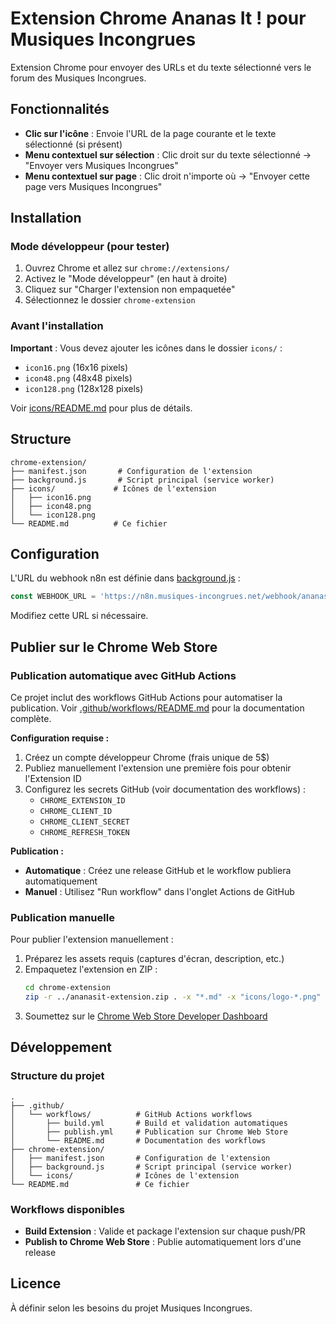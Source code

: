 # Extension Chrome Ananas It ! pour Musiques Incongrues

Extension Chrome pour envoyer des URLs et du texte sélectionné vers le forum des Musiques Incongrues.

## Fonctionnalités

- **Clic sur l'icône** : Envoie l'URL de la page courante et le texte sélectionné (si présent)
- **Menu contextuel sur sélection** : Clic droit sur du texte sélectionné → "Envoyer vers Musiques Incongrues"
- **Menu contextuel sur page** : Clic droit n'importe où → "Envoyer cette page vers Musiques Incongrues"

## Installation

### Mode développeur (pour tester)

1. Ouvrez Chrome et allez sur `chrome://extensions/`
2. Activez le "Mode développeur" (en haut à droite)
3. Cliquez sur "Charger l'extension non empaquetée"
4. Sélectionnez le dossier `chrome-extension`

### Avant l'installation

**Important** : Vous devez ajouter les icônes dans le dossier `icons/` :
- `icon16.png` (16x16 pixels)
- `icon48.png` (48x48 pixels)
- `icon128.png` (128x128 pixels)

Voir [icons/README.md](icons/README.md) pour plus de détails.

## Structure

```
chrome-extension/
├── manifest.json       # Configuration de l'extension
├── background.js       # Script principal (service worker)
├── icons/             # Icônes de l'extension
│   ├── icon16.png
│   ├── icon48.png
│   └── icon128.png
└── README.md          # Ce fichier
```

## Configuration

L'URL du webhook n8n est définie dans [background.js](background.js:2) :

```javascript
const WEBHOOK_URL = 'https://n8n.musiques-incongrues.net/webhook/ananasit';
```

Modifiez cette URL si nécessaire.

## Publier sur le Chrome Web Store

### Publication automatique avec GitHub Actions

Ce projet inclut des workflows GitHub Actions pour automatiser la publication. Voir [.github/workflows/README.md](.github/workflows/README.md) pour la documentation complète.

**Configuration requise :**

1. Créez un compte développeur Chrome (frais unique de 5$)
2. Publiez manuellement l'extension une première fois pour obtenir l'Extension ID
3. Configurez les secrets GitHub (voir documentation des workflows) :
   - `CHROME_EXTENSION_ID`
   - `CHROME_CLIENT_ID`
   - `CHROME_CLIENT_SECRET`
   - `CHROME_REFRESH_TOKEN`

**Publication :**

- **Automatique** : Créez une release GitHub et le workflow publiera automatiquement
- **Manuel** : Utilisez "Run workflow" dans l'onglet Actions de GitHub

### Publication manuelle

Pour publier l'extension manuellement :

1. Préparez les assets requis (captures d'écran, description, etc.)
2. Empaquetez l'extension en ZIP :
   ```bash
   cd chrome-extension
   zip -r ../ananasit-extension.zip . -x "*.md" -x "icons/logo-*.png"
   ```
3. Soumettez sur le [Chrome Web Store Developer Dashboard](https://chrome.google.com/webstore/devconsole/)

## Développement

### Structure du projet

```
.
├── .github/
│   └── workflows/          # GitHub Actions workflows
│       ├── build.yml       # Build et validation automatiques
│       ├── publish.yml     # Publication sur Chrome Web Store
│       └── README.md       # Documentation des workflows
├── chrome-extension/
│   ├── manifest.json       # Configuration de l'extension
│   ├── background.js       # Script principal (service worker)
│   └── icons/              # Icônes de l'extension
└── README.md               # Ce fichier
```

### Workflows disponibles

- **Build Extension** : Valide et package l'extension sur chaque push/PR
- **Publish to Chrome Web Store** : Publie automatiquement lors d'une release

## Licence

À définir selon les besoins du projet Musiques Incongrues.
